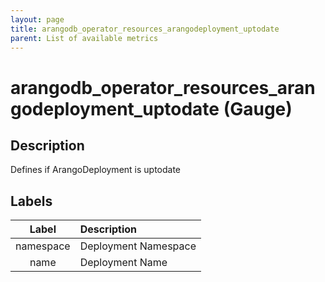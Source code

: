 ```yaml
---
layout: page
title: arangodb_operator_resources_arangodeployment_uptodate
parent: List of available metrics
---
```


# arangodb_operator_resources_arangodeployment_uptodate (Gauge)

## Description

Defines if ArangoDeployment is uptodate

## Labels

| Label | Description |
|:---:|:--- |
| namespace | Deployment Namespace |
| name | Deployment Name |
